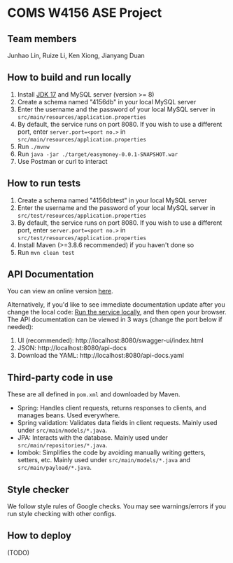 # COMS W4156 ASE Project

## Team members

Junhao Lin, Ruize Li, Ken Xiong, Jianyang Duan

## How to build and run locally

1. Install [JDK 17](https://www.oracle.com/java/technologies/javase/jdk17-archive-downloads.html) and MySQL server (version >= 8)
2. Create a schema named "4156db" in your local MySQL server
3. Enter the username and the password of your local MySQL server in `src/main/resources/application.properties`
4. By default, the service runs on port 8080. If you wish to use a different port, enter `server.port=<port no.>` in `src/main/resources/application.properties`
5. Run `./mvnw`
6. Run `java -jar ./target/easymoney-0.0.1-SNAPSHOT.war`
7. Use Postman or curl to interact

## How to run tests

1. Create a schema named "4156dbtest" in your local MySQL server
2. Enter the username and the password of your local MySQL server in `src/test/resources/application.properties`
3. By default, the service runs on port 8080. If you wish to use a different port, enter `server.port=<port no.>` in `src/test/resources/application.properties`
4. Install Maven (>=3.8.6 recommended) if you haven't done so
5. Run `mvn clean test`

## API Documentation

You can view an online version [here](https://app.swaggerhub.com/apis/LHUN1660_1/COMS-W4156-Service).

Alternatively, if you'd like to see immediate documentation update after you change the local code: [Run the service locally](#how-to-build-and-run-locally), and then open your browser. The API documentation can be viewed in 3 ways (change the port below if needed):
1. UI (recommended): http://localhost:8080/swagger-ui/index.html
2. JSON: http://localhost:8080/api-docs
3. Download the YAML: http://localhost:8080/api-docs.yaml

## Third-party code in use

These are all defined in `pom.xml` and downloaded by Maven.

- Spring: Handles client requests, returns responses to clients, and manages beans. Used everywhere.
- Spring validation: Validates data fields in client requests. Mainly used under `src/main/models/*.java`.
- JPA: Interacts with the database. Mainly used under `src/main/repositories/*.java`.
- lombok: Simplifies the code by avoiding manually writing getters, setters, etc. Mainly used under `src/main/models/*.java` and `src/main/payload/*.java`.

## Style checker

We follow style rules of Google checks. You may see warnings/errors if you run style checking with other configs.

## How to deploy

(TODO)
